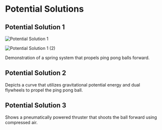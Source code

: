 # Potential Solutions

## Potential Solution 1

![Potential Solution 1](https://github.com/TalhaAkhlaq/EID-101-Robotics-Crash-Course/blob/main/Final%20Project/Releasing%20Mechanism/Potential%20Solution%201.png)

![Potential Solution 1 (2)](https://github.com/TalhaAkhlaq/EID-101-Robotics-Crash-Course/blob/main/Final%20Project/Releasing%20Mechanism/Potential%20Solution%201%20(2)%20.png)

Demonstration of a spring system that propels ping pong balls forward.

## Potential Solution 2

Depicts a curve that utilizes gravitational potential energy and dual flywheels to propel the ping pong ball.

## Potential Solution 3

Shows a pneumatically powered thruster that shoots the ball forward using compressed air.

